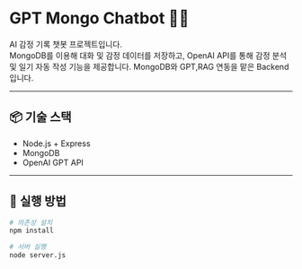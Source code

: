 # GPT Mongo Chatbot 🧠💬

AI 감정 기록 챗봇 프로젝트입니다.  
MongoDB를 이용해 대화 및 감정 데이터를 저장하고, OpenAI API를 통해 감정 분석 및 일기 자동 작성 기능을 제공합니다.
MongoDB와 GPT,RAG 연동을 맡은 Backend입니다.

---

## 📦 기술 스택

- Node.js + Express
- MongoDB
- OpenAI GPT API

---

## 🚀 실행 방법

```bash
# 의존성 설치
npm install

# 서버 실행
node server.js


